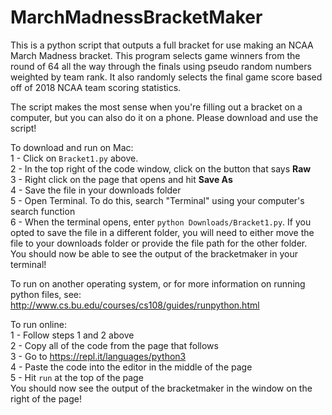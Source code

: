 # MarchMadnessBracketMaker
This is a python script that outputs a full bracket for use making an NCAA March Madness bracket. This program selects game winners from the round of 64 all the way through the finals using pseudo random numbers weighted by team rank. It also randomly selects the final game score based off of 2018 NCAA team scoring statistics.

The script makes the most sense when you're filling out a bracket on a computer, but you can also do it on a phone. Please download and use the script!

To download and run on Mac: <br>
1 - Click on `Bracket1.py` above. <br>
2 - In the top right of the code window, click on the button that says **Raw** <br>
3 - Right click on the page that opens and hit **Save As** <br>
4 - Save the file in your downloads folder <br>
5 - Open Terminal. To do this, search "Terminal" using your computer's search function <br>
6 - When the terminal opens, enter `python Downloads/Bracket1.py`. If you opted to save the file in a different folder, you will need to either move the file to your downloads folder or provide the file path for the other folder. <br>
You should now be able to see the output of the bracketmaker in your terminal!

To run on another operating system, or for more information on running python files, see:
http://www.cs.bu.edu/courses/cs108/guides/runpython.html

To run online: <br>
1 - Follow steps 1 and 2 above <br>
2 - Copy all of the code from the page that follows <br>
3 - Go to https://repl.it/languages/python3 <br>
4 - Paste the code into the editor in the middle of the page <br>
5 - Hit `run` at the top of the page <br>
You should now see the output of the bracketmaker in the window on the right of the page!
